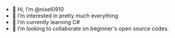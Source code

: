 - 👋 Hi, I’m @nixel0910
- 👀 I’m interested in pretty much everything
- 🌱 I’m currently learning C#
- 💞️ I’m looking to collaborate on beginner's open source codes.

<!---
nixel0910/nixel0910 is a ✨ special ✨ repository because its `README.md` (this file) appears on your GitHub profile.
You can click the Preview link to take a look at your changes.
--->
